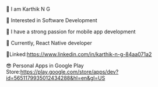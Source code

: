 👋 I am Karthik N G

👀 Interested in Software Development 

💪 I have a strong passion for mobile app development

🌱 Currently, React Native developer

🔗Linked:https://www.linkedin.com/in/karthik-n-g-84aa071a2

😎 Personal Apps in Google Play Store:https://play.google.com/store/apps/dev?id=5651179935012434288&hl=en&gl=US
